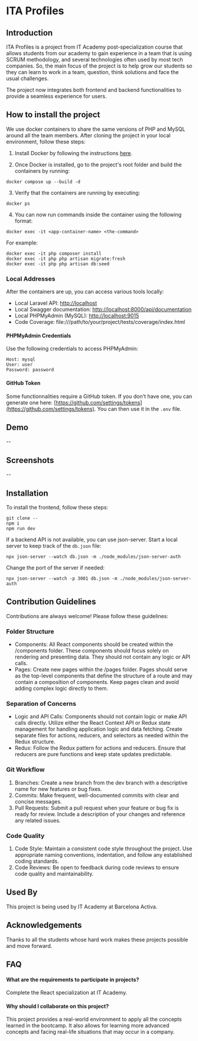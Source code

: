 
# ITA Profiles

## Introduction

ITA Profiles is a project from IT Academy post-specialization course that allows students from our academy to gain experience in a team that is using SCRUM methodology, and several technologies often used by most tech companies. So, the main focus of the project is to help grow our students so they can learn to work in a team, question, think solutions and face the usual challenges.

The project now integrates both frontend and backend functionalities to provide a seamless experience for users.


## How to install the project

We use docker containers to share the same versions of PHP and MySQL around all the team members. After cloning the project in your local environment, follow these steps:

1. Install Docker by following the instructions [here](https://docs.docker.com/engine/install/).

2. Once Docker is installed, go to the project's root folder and build the containers by running:

```shell
docker compose up --build -d
```

3. Verify that the containers are running by executing:

```shell
docker ps
```

4. You can now run commands inside the container using the following format:

```shell
docker exec -it <app-container-name> <the-command>
```

For example:

```shell
docker exec -it php composer install
docker exec -it php php artisan migrate:fresh
docker exec -it php php artisan db:seed
```

### Local Addresses

After the containers are up, you can access various tools locally:

- Local Laravel API: [http://localhost](http://localhost)
- Local Swagger documentation: [http://localhost:8000/api/documentation](http://localhost:8000/api/documentation)
- Local PHPMyAdmin (MySQL): [http://localhost:9015](http://localhost:9015)
- Code Coverage: file:///path/to/your/project/tests/coverage/index.html

#### PHPMyAdmin Credentials

Use the following credentials to access PHPMyAdmin:

```
Host: mysql
User: user
Password: password
```

#### GitHub Token

Some functionnalities require a GitHub token. If you don't have one, you can generate one here: [https://github.com/settings/tokens](https://github.com/settings/tokens). You can then use it in the `.env` file.

## Demo

--

## Screenshots

--

## Installation

To install the frontend, follow these steps:

```console
git clone --
npm i
npm run dev
```

If a backend API is not available, you can use json-server. Start a local server to keep track of the `db.json` file:

```console
npx json-server --watch db.json -m ./node_modules/json-server-auth
```

Change the port of the server if needed:

```console
npx json-server --watch -p 3001 db.json -m ./node_modules/json-server-auth
```

## Contribution Guidelines

Contributions are always welcome! Please follow these guidelines:

### Folder Structure

- Components: All React components should be created within the /components folder. These components should focus solely on rendering and presenting data. They should not contain any logic or API calls.
- Pages: Create new pages within the /pages folder. Pages should serve as the top-level components that define the structure of a route and may contain a composition of components. Keep pages clean and avoid adding complex logic directly to them.

### Separation of Concerns

- Logic and API Calls: Components should not contain logic or make API calls directly. Utilize either the React Context API or Redux state management for handling application logic and data fetching. Create separate files for actions, reducers, and selectors as needed within the Redux structure.
- Redux: Follow the Redux pattern for actions and reducers. Ensure that reducers are pure functions and keep state updates predictable.

### Git Workflow

1. Branches: Create a new branch from the dev branch with a descriptive name for new features or bug fixes.
2. Commits: Make frequent, well-documented commits with clear and concise messages.
3. Pull Requests: Submit a pull request when your feature or bug fix is ready for review. Include a description of your changes and reference any related issues.

### Code Quality

1. Code Style: Maintain a consistent code style throughout the project. Use appropriate naming conventions, indentation, and follow any established coding standards.
2. Code Reviews: Be open to feedback during code reviews to ensure code quality and maintainability.

## Used By

This project is being used by IT Academy at Barcelona Activa.

## Acknowledgements

Thanks to all the students whose hard work makes these projects possible and move forward.

## FAQ

#### What are the requirements to participate in projects?

Complete the React specialization at IT Academy.

#### Why should I collaborate on this project?

This project provides a real-world environment to apply all the concepts learned in the bootcamp. It also allows for learning more advanced concepts and facing real-life situations that may occur in a company.
